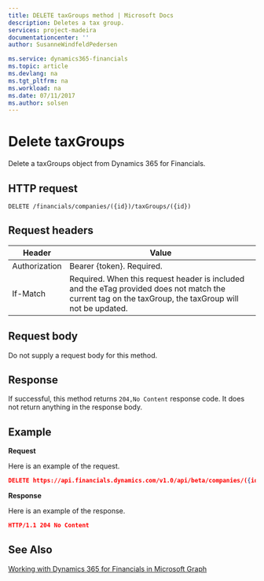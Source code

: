 ```yaml
---
title: DELETE taxGroups method | Microsoft Docs
description: Deletes a tax group.
services: project-madeira
documentationcenter: ''
author: SusanneWindfeldPedersen

ms.service: dynamics365-financials
ms.topic: article
ms.devlang: na
ms.tgt_pltfrm: na
ms.workload: na
ms.date: 07/11/2017
ms.author: solsen
---
```


# Delete taxGroups
Delete a taxGroups object from Dynamics 365 for Financials.

## HTTP request
```
DELETE /financials/companies/({id})/taxGroups/({id})
```

## Request headers
|Header|Value|
|------|-----|
|Authorization  |Bearer {token}. Required. |
|If-Match       |Required. When this request header is included and the eTag provided does not match the current tag on the taxGroup, the taxGroup will not be updated. |

## Request body
Do not supply a request body for this method.

## Response
If successful, this method returns ```204,No Content``` response code. It does not return anything in the response body.

## Example

**Request**

Here is an example of the request.

```json
DELETE https://api.financials.dynamics.com/v1.0/api/beta/companies/({id})/taxGroups/({id})
```

**Response** 

Here is an example of the response. 

```json
HTTP/1.1 204 No Content
```

## See Also
[Working with Dynamics 365 for Financials in Microsoft Graph](../api/dynamics_graph_reference.md)  
